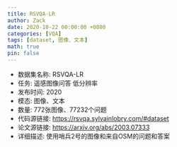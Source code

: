 ```yaml
---
title: RSVQA-LR
author: Zack
date: 2020-10-22 00:00:00 +0800
categories: [VQA]
tags: [dataset, 图像、文本]
math: true
pin: false
---
```

- 数据集名称: RSVQA-LR
- 任务: 遥感图像问答 低分辨率
- 发布时间: 2020
- 模态: 图像、文本
- 数量: 772张图像、77232个问题
- 代码源链接: https://rsvqa.sylvainlobry.com/#dataset
- 论文源链接: https://arxiv.org/abs/2003.07333
- 详细描述: 使用哨兵2号的图像和来自OSM的问题和答案
